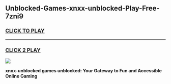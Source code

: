 
## Unblocked-Games-xnxx-unblocked-Play-Free-7zni9
<h3>
<a href="https://premium76.site?title=xnxx-unblocked&ref=10A">CLICK TO PLAY</a></h3>
<hr>

<h3>
<a href="https://premium76.site?title=xnxx-unblocked&ref=10A">CLICK 2 PLAY</a>
  
</h3>

<a href="https://premium76.site?title=xnxx-unblocked&ref=10A"><img src="https://clearcache.store/games.png"></a>


**xnxx-unblocked games unblocked: Your Gateway to Fun and Accessible Online Gaming**
